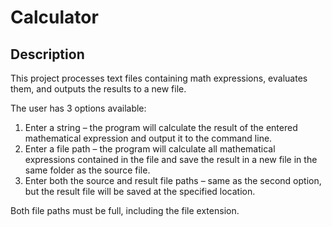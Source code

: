 # Calculator

## Description
This project processes text files containing math expressions, evaluates them, and outputs the results to a new file.

The user has 3 options available:
1. Enter a string – the program will calculate the result of the entered mathematical expression and output it to the command line.
2. Enter a file path – the program will calculate all mathematical expressions contained in the file and save the result in a new file in the same folder as the source file.
3. Enter both the source and result file paths – same as the second option, but the result file will be saved at the specified location.

Both file paths must be full, including the file extension.
